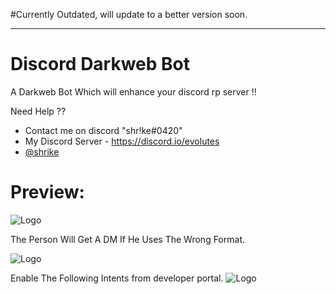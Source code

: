 #Currently Outdated, will update to a better version soon.

____________________________________
# Discord Darkweb Bot


A Darkweb Bot Which will enhance your discord rp server !!


  Need Help ?? 
- Contact me on discord "shr!ke#0420"
- My Discord Server - https://discord.io/evolutes
- [@shrike](https://www.github.com/wtfshrike)



# Preview:

![Logo](https://cdn.discordapp.com/attachments/987420691043352609/1006450854238375996/unknown.png)

The Person Will Get A DM If He Uses The Wrong Format. 

![Logo](https://cdn.discordapp.com/attachments/987420691043352609/1006445683127099454/unknown.png)

Enable The Following Intents from developer portal.
![Logo](https://cdn.discordapp.com/attachments/977986953536491580/1030512516691923045/unknown.png)





